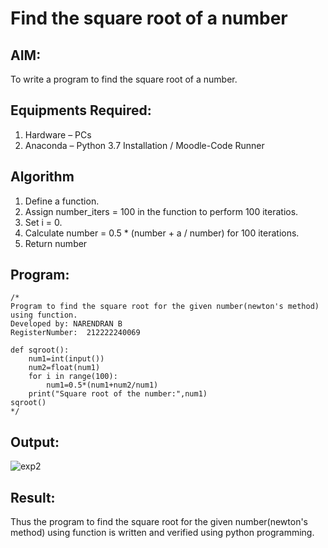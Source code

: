 # Find the square root of a number

## AIM:
To write a program to find the square root of a number.

## Equipments Required:
1. Hardware – PCs
2. Anaconda – Python 3.7 Installation / Moodle-Code Runner

## Algorithm
1. Define a function.
2. Assign number_iters = 100 in the function to perform 100 iteratios.
3. Set i = 0.
4. Calculate  number = 0.5 * (number + a / number) for 100 iterations.
5. Return number

## Program:
```
/*
Program to find the square root for the given number(newton's method) using function.
Developed by: NARENDRAN B
RegisterNumber:  212222240069

def sqroot():
    num1=int(input())
    num2=float(num1)
    for i in range(100):
        num1=0.5*(num1+num2/num1)
    print("Square root of the number:",num1)
sqroot()
*/
```

## Output:

![exp2](https://user-images.githubusercontent.com/118706984/234808967-4daf85ae-47e8-4768-a6d5-87bb987a2c30.png)


## Result:
Thus the program to find the square root for the given number(newton's method) using function is written and verified using python programming.
